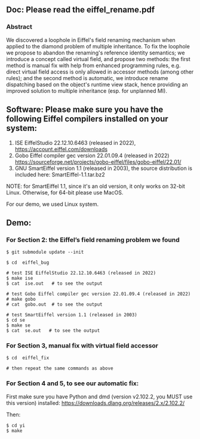 ## Doc: Please read the eiffel_rename.pdf

### Abstract

We discovered a loophole in Eiffel's field renaming mechanism 
when applied to the diamond problem of multiple inheritance. 
To fix the loophole we propose to abandon the renaming's 
reference identity semantics; we introduce
a concept called virtual field, and propose two methods:
the first method is manual fix with help from enhanced programming 
rules, e.g. 
direct virtual field access is only allowed in accessor methods 
(among other rules); 
and the second method is automatic, we introduce rename 
dispatching based on the object's runtime view stack, hence 
providing an improved solution to
multiple inheritance (esp. for unplanned MI).


## Software: Please make sure you have the following Eiffel compilers installed on your system:

1. ISE EiffelStudio 22.12.10.6463 (released in 2022), https://account.eiffel.com/downloads
2. Gobo Eiffel compiler gec version 22.01.09.4 (released in 2022) https://sourceforge.net/projects/gobo-eiffel/files/gobo-eiffel/22.01/
3. GNU SmartEiffel version 1.1 (released in 2003), the source distribution is included here: SmartEiffel-1.1.tar.bz2

NOTE: for SmartEiffel 1.1, since it's an old version, it only works on 32-bit Linux.
Otherwise, for 64-bit please use MacOS.


For our demo, we used Linux system.

## Demo:

### For Section 2: the Eiffel’s field renaming problem we found

```
$ git submodule update --init

$ cd  eiffel_bug

# test ISE EiffelStudio 22.12.10.6463 (released in 2022)
$ make ise
$ cat  ise.out   # to see the output

# test Gobo Eiffel compiler gec version 22.01.09.4 (released in 2022)
# make gobo
# cat  gobo.out  # to see the output

# test SmartEiffel version 1.1 (released in 2003)
$ cd se
$ make se
$ cat  se.out   # to see the output
```


### For Section 3, manual fix with virtual field accessor
```
$ cd  eiffel_fix

# then repeat the same commands as above
```


### For Section 4 and 5, to see our automatic fix:
First make sure you have Python and dmd (version v2.102.2, you MUST use this version) installed:
https://downloads.dlang.org/releases/2.x/2.102.2/

Then:
```
$ cd yi
$ make
```

